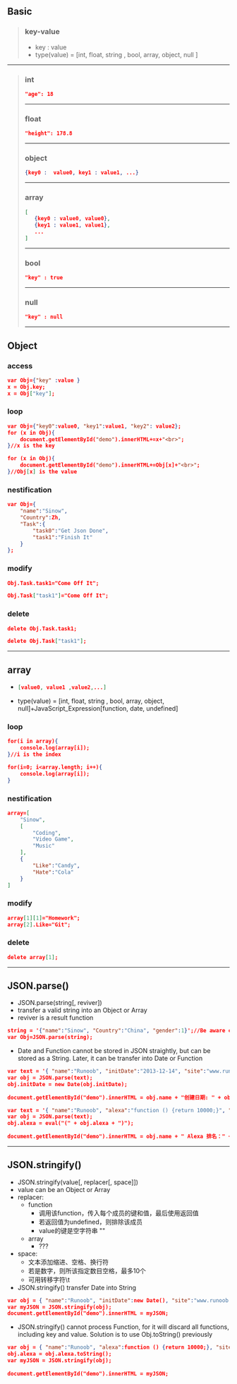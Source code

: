 ## Basic

> ### key-value
>
> * key : value
> * type(value) = [int, float, string , bool, array, object, null ]

---

>### int
>
>```json
>"age": 18
>```
>
>---
>
>### float
>
>```json
>"height": 178.8
>```
>
>---
>
>### object
>
>```json
>{key0 :  value0, key1 : value1, ...}
>```
>
>---
>
>### array
>
>```json
>[
>    {key0 : value0, value0},
>    {key1 : value1, value1},
>    ...
>]
>```
>
>---
>
>### bool
>
>```json
>"key" : true
>```
>
>---
>
>### null
>
>```json
>"key" : null
>```
>
>---



## Object

### access

```json
var Obj={"key" :value }
x = Obj.key;
x = Obj["key"];
```

### loop

```json
var Obj={"key0":value0, "key1":value1, "key2": value2};
for (x in Obj){
    document.getElementById("demo").innerHTML+=x+"<br>";
}//x is the key

for (x in Obj){
    document.getElementById("demo").innerHTML+=Obj[x]+"<br>";
}//Obj[x] is the value
```

### nestification

```json
var Obj={
    "name":"Sinow",
    "Country":Zh,
    "Task":{
        "task0":"Get Json Done",
        "task1":"Finish It"
    }
};
```

### modify

```json
Obj.Task.task1="Come Off It";

Obj.Task["task1"]="Come Off It";
```

### delete

```json
delete Obj.Task.task1;

delete Obj.Task["task1"];
```



---



## array

* ```json
  [value0, value1 ,value2,...]
  ```

* type(value) = [int, float, string , bool, array, object, null]+JavaScript_Expression[function, date, undefined]

### loop

```json
for(i in array){
    console.log(array[i]);
}//i is the index

for(i=0; i<array.length; i++){
    console.log(array[i]);
}
```

### nestification

```json
array=[
    "Sinow",
    [
        "Coding",
        "Video Game",
        "Music"
    ],
    {
    	"Like":"Candy",
        "Hate":"Cola"
    }
]
```



### modify

```json
array[1][1]="Homework";
array[2].Like="Git";
```

### delete

```json
delete array[1];
```



---



## JSON.parse()

* JSON.parse(string[, reviver])
* transfer a valid string into an Object or Array
* reviver is a result function

```json
string = '{"name":"Sinow", "Country":"China", "gender":1}';//Be aware of the Single Quotes and Double Quotes usage 
var Obj=JSON.parse(string);
```

* Date and Function cannot be stored in JSON straightly, but can be stored as a String. Later, it can be transfer into Date or Function 

```json
var text = '{ "name":"Runoob", "initDate":"2013-12-14", "site":"www.runoob.com"}';
var obj = JSON.parse(text);
obj.initDate = new Date(obj.initDate);
 
document.getElementById("demo").innerHTML = obj.name + "创建日期: " + obj.initDate;
```

```json
var text = '{ "name":"Runoob", "alexa":"function () {return 10000;}", "site":"www.runoob.com"}';
var obj = JSON.parse(text);
obj.alexa = eval("(" + obj.alexa + ")");
 
document.getElementById("demo").innerHTML = obj.name + " Alexa 排名：" + obj.alexa();
```



---



## JSON.stringify()

* JSON.stringify(value[, replacer[, space]])
* value can be an Object or Array
* replacer:
  * function
    * 调用该function，传入每个成员的键和值，最后使用返回值
    * 若返回值为undefined，则排除该成员
    * value的键是空字符串 ""
  * array
    * ???
* space:
  * 文本添加缩进、空格、换行符
  * 若是数字，则所该指定数目空格，最多10个
  * 可用转移字符\t
* JSON.stringify() transfer Date into String

```json
var obj = { "name":"Runoob", "initDate":new Date(), "site":"www.runoob.com"};
var myJSON = JSON.stringify(obj);
document.getElementById("demo").innerHTML = myJSON;
```

* JSON.stringify() cannot process Function, for it will discard all functions, including key and value. Solution is to use Obj.toString() previously

```json
var obj = { "name":"Runoob", "alexa":function () {return 10000;}, "site":"www.runoob.com"};
obj.alexa = obj.alexa.toString();
var myJSON = JSON.stringify(obj);
 
document.getElementById("demo").innerHTML = myJSON;
```

